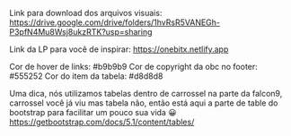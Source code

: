 Link para download dos arquivos visuais: https://drive.google.com/drive/folders/1hvRsR5VANEGh-P3pfN4Mu8Wsj8ukzRTK?usp=sharing

Link da LP para você de inspirar: https://onebitx.netlify.app

Cor de hover de links: #b9b9b9
Cor de copyright da obc no footer: #555252
Cor do item da tabela: #d8d8d8

Uma dica, nós utilizamos tabelas dentro de carrossel na parte da falcon9, carrossel você já viu mas tabela não, então está aqui a parte de table do bootstrap para facilitar um pouco sua vida 😀 https://getbootstrap.com/docs/5.1/content/tables/
